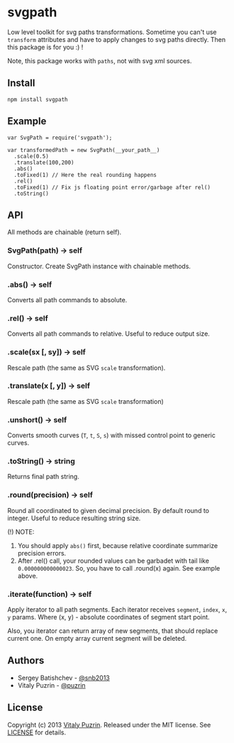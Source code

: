 svgpath
=======

Low level toolkit for svg paths transformations. Sometime you can't use
`transform` attributes and have to apply changes to svg paths directly.
Then this package is for you :) !

Note, this package works with `paths`, not with svg xml sources.

Install
-------

```
npm install svgpath
```


Example
-------

```
var SvgPath = require('svgpath');

var transformedPath = new SvgPath(__your_path__)
  .scale(0.5)
  .translate(100,200)
  .abs()
  .toFixed(1) // Here the real rounding happens
  .rel()
  .toFixed(1) // Fix js floating point error/garbage after rel()
  .toString()
```


API
---

All methods are chainable (return self).

### SvgPath(path) -> self

Constructor. Create SvgPath instance with chainable methods.

### .abs() -> self

Converts all path commands to absolute.

### .rel() -> self

Converts all path commands to relative. Useful to reduce output size.

### .scale(sx [, sy]) -> self

Rescale path (the same as SVG `scale` transformation).

### .translate(x [, y]) -> self

Rescale path (the same as SVG `scale` transformation)

### .unshort() -> self

Converts smooth curves (`T`, `t`, `S`, `s`) with missed control point to
generic curves.

### .toString() -> string

Returns final path string.

### .round(precision) -> self

Round all coordinated to given decimal precision. By default round to integer.
Useful to reduce resulting string size.

(!) NOTE:

1. You should apply `abs()` first, because relative coordinate summarize
   precision errors.
2. After .rel() call, your rounded values can be garbadet with tail like
   `0.000000000000023`. So, you have to call .round(x) again. See example above.

### .iterate(function) -> self

Apply iterator to all path segments. Each iterator receives `segment`, `index`,
`x`, `y` params. Where (x, y) - absolute coordinates of segment start point.

Also, you iterator can return array of new segments, that should replace
current one. On empty array current segment will be deleted.


Authors
-------

* Sergey Batishchev - [@snb2013](https://github.com/snb2013)
* Vitaly Puzrin - [@puzrin](https://github.com/puzrin)


License
-------

Copyright (c) 2013 [Vitaly Puzrin](https://github.com/puzrin).
Released under the MIT license. See
[LICENSE](https://github.com/nodeca/svg2ttf/blob/master/LICENSE) for details.

